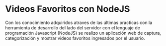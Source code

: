 # Videos Favoritos con NodeJS

Con los conocimiento adquiridos atraves de las últimas practicas con la herramienta de desarrollo del 
lado del servidor con el lenguaje de programación Javascript (NodeJS) se realizo un aplicación web
de captura, categorización y mostrar videos favoritos ingresados por el usuario.
